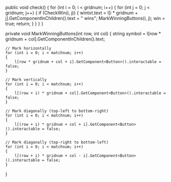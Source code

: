 public void check()
{
    for (int i = 0; i < gridnum; i++)
    {
        for (int j = 0; j < gridnum; j++)
        {
            if (CheckWin(i, j))
            {
                wintxt.text = l[i * gridnum + j].GetComponentInChildren<Text>().text + " wins";
                MarkWinningButtons(i, j);
                win = true;
                return;
            }
        }
    }
}

private void MarkWinningButtons(int row, int col)
{
    string symbol = l[row * gridnum + col].GetComponentInChildren<Text>().text;

    // Mark horizontally
    for (int i = 0; i < matchnum; i++)
    {
        l[row * gridnum + col + i].GetComponent<Button>().interactable = false;
    }

    // Mark vertically
    for (int i = 0; i < matchnum; i++)
    {
        l[(row + i) * gridnum + col].GetComponent<Button>().interactable = false;
    }

    // Mark diagonally (top-left to bottom-right)
    for (int i = 0; i < matchnum; i++)
    {
        l[(row + i) * gridnum + col + i].GetComponent<Button>().interactable = false;
    }

    // Mark diagonally (top-right to bottom-left)
    for (int i = 0; i < matchnum; i++)
    {
        l[(row + i) * gridnum + col - i].GetComponent<Button>().interactable = false;
    }
}

